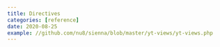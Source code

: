 ```yaml
---
title: Directives
categories: [reference]
date: 2020-08-25
example: //github.com/nu8/sienna/blob/master/yt-views/yt-views.php
---
```

